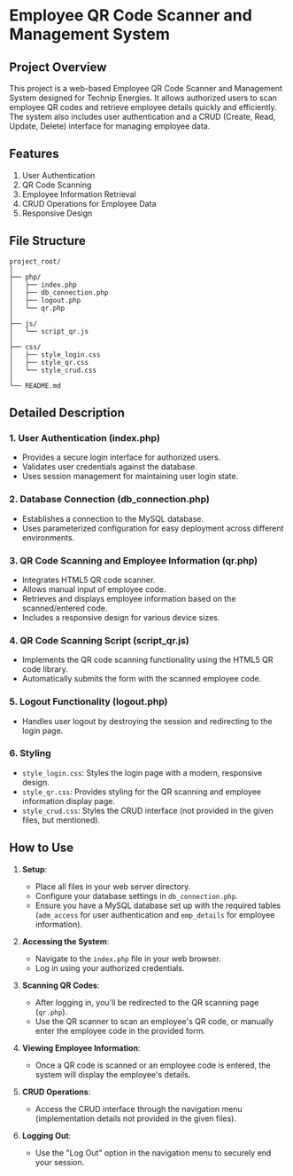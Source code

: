 # Employee QR Code Scanner and Management System

## Project Overview

This project is a web-based Employee QR Code Scanner and Management System designed for Technip Energies. It allows authorized users to scan employee QR codes and retrieve employee details quickly and efficiently. The system also includes user authentication and a CRUD (Create, Read, Update, Delete) interface for managing employee data.

## Features

1. User Authentication
2. QR Code Scanning
3. Employee Information Retrieval
4. CRUD Operations for Employee Data
5. Responsive Design

## File Structure

```
project_root/
│
├── php/
│   ├── index.php
│   ├── db_connection.php
│   ├── logout.php
│   └── qr.php
│
├── js/
│   └── script_qr.js
│
├── css/
│   ├── style_login.css
│   ├── style_qr.css
│   └── style_crud.css
│
└── README.md
```

## Detailed Description

### 1. User Authentication (index.php)

- Provides a secure login interface for authorized users.
- Validates user credentials against the database.
- Uses session management for maintaining user login state.

### 2. Database Connection (db_connection.php)

- Establishes a connection to the MySQL database.
- Uses parameterized configuration for easy deployment across different environments.

### 3. QR Code Scanning and Employee Information (qr.php)

- Integrates HTML5 QR code scanner.
- Allows manual input of employee code.
- Retrieves and displays employee information based on the scanned/entered code.
- Includes a responsive design for various device sizes.

### 4. QR Code Scanning Script (script_qr.js)

- Implements the QR code scanning functionality using the HTML5 QR code library.
- Automatically submits the form with the scanned employee code.

### 5. Logout Functionality (logout.php)

- Handles user logout by destroying the session and redirecting to the login page.

### 6. Styling

- `style_login.css`: Styles the login page with a modern, responsive design.
- `style_qr.css`: Provides styling for the QR scanning and employee information display page.
- `style_crud.css`: Styles the CRUD interface (not provided in the given files, but mentioned).

## How to Use

1. **Setup**:
   - Place all files in your web server directory.
   - Configure your database settings in `db_connection.php`.
   - Ensure you have a MySQL database set up with the required tables (`adm_access` for user authentication and `emp_details` for employee information).

2. **Accessing the System**:
   - Navigate to the `index.php` file in your web browser.
   - Log in using your authorized credentials.

3. **Scanning QR Codes**:
   - After logging in, you'll be redirected to the QR scanning page (`qr.php`).
   - Use the QR scanner to scan an employee's QR code, or manually enter the employee code in the provided form.

4. **Viewing Employee Information**:
   - Once a QR code is scanned or an employee code is entered, the system will display the employee's details.

5. **CRUD Operations**:
   - Access the CRUD interface through the navigation menu (implementation details not provided in the given files).

6. **Logging Out**:
   - Use the "Log Out" option in the navigation menu to securely end your session.
